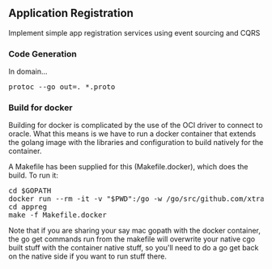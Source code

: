 ## Application Registration

Implement simple app registration services using event sourcing and 
CQRS


### Code Generation

In domain... 

<pre>
protoc --go_out=. *.proto
</pre>


### Build for docker

Building for docker is complicated by the use of the OCI driver to connect
to oracle. What this means is we have to run a docker container that extends
the golang image with the libraries and configuration to build natively 
for the container.

A Makefile has been supplied for this (Makefile.docker), which does 
the build. To run it:

<pre>
cd $GOPATH
docker run --rm -it -v "$PWD":/go -w /go/src/github.com/xtraclabs dasmith/goora bash
cd appreg
make -f Makefile.docker
</pre>


Note that if you are sharing your say mac gopath with the docker container, the
go get commands run from the makefile will overwrite your native cgo built
stuff with the container native stuff, so you'll need to do a go get
back on the native side if you want to run stuff there.